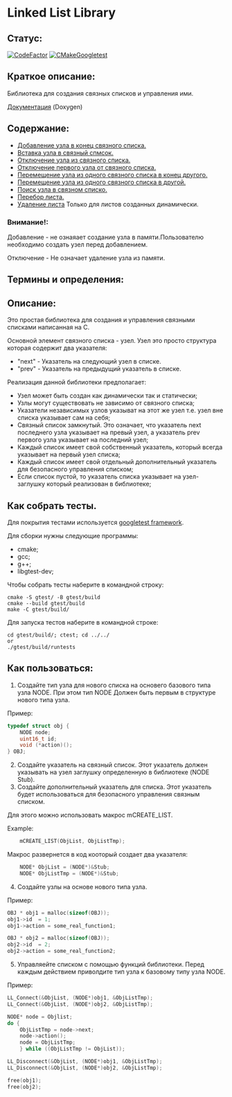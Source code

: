 Linked List Library
============
## Статус:
[![CodeFactor](https://www.codefactor.io/repository/github/owlsurf/libll/badge)](https://www.codefactor.io/repository/github/owlsurf/libll)
[![CMakeGoogletest](https://github.com/OwlSurf/LibLL/actions/workflows/cmake.yml/badge.svg)](https://github.com/OwlSurf/LibLL/actions/workflows/cmake.yml)
## Краткое описание:

Библиотека для создания связных списков и управления ими.

[Документация](https://owlsurf.github.io/LibLL/) (Doxygen)

## Содержание:
* [Добавление узла в конец связного списка.](https://owlsurf.github.io/LibLL/LibLL_8c.html#a8274f49f06aa1cf53309da647eb4b06f)
* [Вставка узла в связный спмсок.](https://owlsurf.github.io/LibLL/LibLL_8c.html#a0d58c85ad363abb9b05062ab5e48c1cf)
* [Отключение узла из связного списка.](https://owlsurf.github.io/LibLL/LibLL_8c.html#a4dace3d699f8e0e8eccc721ef5b64c21)
* [Отключение первого узла от связного списка.](https://owlsurf.github.io/LibLL/LibLL_8c.html#a6a39a1c6328eb13c0c6166fb13d1e43c)
* [Перемещение узла из одного связного списка в конец другого.](https://owlsurf.github.io/LibLL/LibLL_8c.html#a87970dc9c75edeeab8ac03eb63452baf)
* [Перемещение узла из одного связного списка в другой.](https://owlsurf.github.io/LibLL/LibLL_8c.html#a84a82de5aa962aa5de7c2239dff19a16)
* [Поиск узла в связном списко.](https://owlsurf.github.io/LibLL/LibLL_8c.html#ab9dbdec177ff191a766d28a90e2d9ba4)
* [Перебор листа.](https://owlsurf.github.io/LibLL/LibLL_8c.html#a22eddbec2ce1ca0eac1d7385558044e6)
* [Удаление листа](https://owlsurf.github.io/LibLL/LibLL_8c.html#a2659814c359a3f001fdc7701e5515bbb) Только для листов созданных динамически.

### Внимание!: 
Добавление - не ознаяает создание узла в памяти.Пользователю необходимо создать узел перед добавлением.

Отключение - Не означает удаление узла из памяти.

## Термины и определения:

## Описание:
Это простая библиотека для создания и управления связными списками написанная на C.

Основной элемент связного списка - узел. Узел это просто структура которая содержит два указателя:

- "next" - Указатель на следующий узел в списке.
- "prev" - Указатель на предыдущий указатель в списке.

Реализация данной библиотеки предполагает:
- Узел может быть создан как динамически так и статически;
- Узлы могут существовать не зависимо от связного списка; 
- Указатели независимых узлов указыват на этот же узел т.е. узел вне списка указывает сам на себя;
- Связный список замкнутый. Это означает, что указатель next последнего узла указывает на превый узел, а указатель prev первого узла указывает на последний узел;
- Каждый список имеет свой собственный указатель, который всегда указывает на первый узел списка;
- Каждый список имеет свой отдельный дополнительный указатель для безопасного управления списком;
- Если список пустой, то указатель списка указывает на узел-заглушку который реализован в библиотеке; 
## Как собрать тесты.
Для покрытия тестами используется  [googletest framework](https://github.com/google/googletest). 	

Для сборки нужны следующие программы:
- cmake;
- gcc;
- g++;
- libgtest-dev;

Чтобы собрать тесты наберите в командной строку:

    cmake -S gtest/ -B gtest/build 
    cmake --build gtest/build
    make -C gtest/build/

Для запуска тестов наберите в командной строке:

    cd gtest/build/; ctest; cd ../../
    or 
    ./gtest/build/runtests

## Как пользоваться:
1) Создайте тип узла для нового списка на основего базового типа узла NODE. При этом тип NODE Должен быть первым в структуре нового типа узла.

Пример:
```C
typedef struct obj {
    NODE node;         
    uint16_t id;       
    void (*action)();
} OBJ;
```
2) Создайте указатель на связный список. Этот указатель должен указывать на узел заглушку определенную в библиотеке (NODE Stub).
3) Создайте дополнительный указатель для списка. Этот указатель будет использоваться для безопасного управления связным списком.

Для этого можно использовать макрос mCREATE_LIST.

Example: 
```C
    mCREATE_LIST(ObjList, ObjListTmp);
```
Макрос развернется в код кооторый создает два указателя:
```C
   	NODE* ObjList = (NODE*)&Stub;
	NODE* ObjListTmp = (NODE*)&Stub;
```

4) Создайте узлы на основе нового типа узла.

Пример: 
```C
OBJ * obj1 = malloc(sizeof(OBJ));
obj1->id  = 1;
obj1->action = some_real_function1;

OBJ * obj2 = malloc(sizeof(OBJ));
obj2->id  = 2;
obj2->action = some_real_function2;
```

5) Управляейте списком с помощью функций библиотеки. Перед каждым действием приволдите тип узла к базовому типу узла NODE. 

Пример:
```C
LL_Connect(&ObjList, (NODE*)obj1, &ObjListTmp);
LL_Connect(&ObjList, (NODE*)obj2, &ObjListTmp);

NODE* node = Objlist;
do {
	ObjListTmp = node->next;
	node->action();
	node = ObjListTmp;
    } while ((ObjListTmp != ObjList));

LL_Disconnect(&ObjList, (NODE*)obj1, &ObjListTmp);
LL_Disconnect(&ObjList, (NODE*)obj2, &ObjListTmp);

free(obj1);
free(obj2);
```

